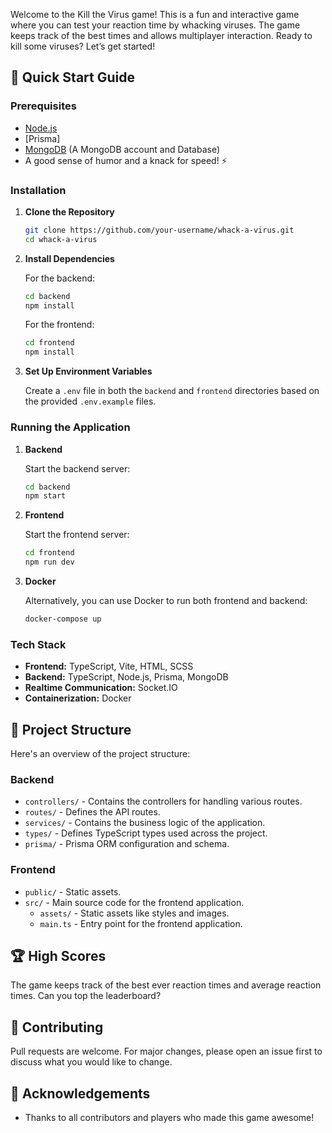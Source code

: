 
Welcome to the Kill the Virus game! This is a fun and interactive game where you can test your reaction time by whacking viruses. The game keeps track of the best times and allows multiplayer interaction. Ready to kill some viruses? Let’s get started!

## 🚀 Quick Start Guide

### Prerequisites

- [Node.js](https://nodejs.org/)
- [Prisma]
- [MongoDB](https://www.mamp.info/en/) (A MongoDB account and Database)
- A good sense of humor and a knack for speed! ⚡

### Installation

1. **Clone the Repository**

   ```sh
   git clone https://github.com/your-username/whack-a-virus.git
   cd whack-a-virus
   ```

2. **Install Dependencies**

   For the backend:
   ```sh
   cd backend
   npm install
   ```

   For the frontend:
   ```sh
   cd frontend
   npm install
   ```

3. **Set Up Environment Variables**

   Create a `.env` file in both the `backend` and `frontend` directories based on the provided `.env.example` files.

### Running the Application

1. **Backend**

   Start the backend server:
   ```sh
   cd backend
   npm start
   ```

2. **Frontend**

   Start the frontend server:
   ```sh
   cd frontend
   npm run dev
   ```

3. **Docker**

   Alternatively, you can use Docker to run both frontend and backend:

   ```sh
   docker-compose up
   ```

### Tech Stack

- **Frontend:** TypeScript, Vite, HTML, SCSS
- **Backend:** TypeScript, Node.js, Prisma, MongoDB
- **Realtime Communication:** Socket.IO
- **Containerization:** Docker

## 📂 Project Structure

Here's an overview of the project structure:

### Backend

- `controllers/` - Contains the controllers for handling various routes.
- `routes/` - Defines the API routes.
- `services/` - Contains the business logic of the application.
- `types/` - Defines TypeScript types used across the project.
- `prisma/` - Prisma ORM configuration and schema.

### Frontend

- `public/` - Static assets.
- `src/` - Main source code for the frontend application.
  - `assets/` - Static assets like styles and images.
  - `main.ts` - Entry point for the frontend application.

## 🏆 High Scores

The game keeps track of the best ever reaction times and average reaction times. Can you top the leaderboard?

## 🤝 Contributing

Pull requests are welcome. For major changes, please open an issue first to discuss what you would like to change.

## 🎉 Acknowledgements

- Thanks to all contributors and players who made this game awesome!
